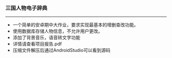 ###  三国人物电子辞典

---

- 一个简单的安卓期中大作业，要求实现最基本的增删查改功能。
- 使用数据库存储人物信息，不允许用户更改。
- 添加了背景音乐，语音转文字功能
- 详情请查看项目报告.pdf
- 压缩文件解压后通过AndroidStudio可以看到源码
 
